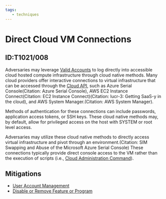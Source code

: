 ```yaml
---
tags:
   - techniques
---
```

# Direct Cloud VM Connections
## ID:T1021/008
Adversaries may leverage [Valid Accounts](/mitre/techniques/T1078) to log directly into accessible cloud hosted compute infrastructure through cloud native methods. Many cloud providers offer interactive connections to virtual infrastructure that can be accessed through the [Cloud API](/mitre/techniques/T1059/009), such as Azure Serial Console(Citation: Azure Serial Console), AWS EC2 Instance Connect(Citation: EC2 Instance Connect)(Citation: lucr-3: Getting SaaS-y in the cloud), and AWS System Manager.(Citation: AWS System Manager).

Methods of authentication for these connections can include passwords, application access tokens, or SSH keys. These cloud native methods may, by default, allow for privileged access on the host with SYSTEM or root level access. 

Adversaries may utilize these cloud native methods to directly access virtual infrastructure and pivot through an environment.(Citation: SIM Swapping and Abuse of the Microsoft Azure Serial Console) These connections typically provide direct console access to the VM rather than the execution of scripts (i.e., [Cloud Administration Command](/mitre/techniques/T1651)).
## Mitigations
* [User Account Management](/mitre/mitigations/M1018)
* [Disable or Remove Feature or Program](/mitre/mitigations/M1042)
